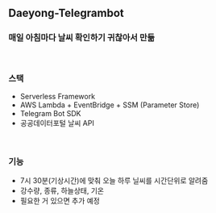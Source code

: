 ## Daeyong-Telegrambot


### 매일 아침마다 날씨 확인하기 귀찮아서 만듦


<br>

### 스택

- Serverless Framework
- AWS Lambda + EventBridge + SSM (Parameter Store) 
- Telegram Bot SDK
- 공공데이터포털 날씨 API

<br>

### 기능

- 7시 30분(기상시간)에 맞춰 오늘 하루 닐씨를 시간단위로 알려줌
- 강수량, 종류, 하늘상태, 기온
- 필요한 거 있으면 추가 예정




